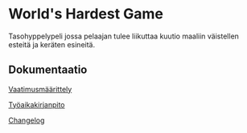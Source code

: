 # World's Hardest Game

Tasohyppelypeli jossa pelaajan tulee liikuttaa kuutio maaliin väistellen esteitä ja keräten esineitä.

## Dokumentaatio

[Vaatimusmäärittely](/dokumentaatio/vaatimusmaarittely.md)

[Työaikakirjanpito](/dokumentaatio/tyoaikakirjanpito.md)

[Changelog](/dokumentaatio/changelog.md)
